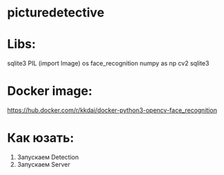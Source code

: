 # picturedetective
# Libs:
sqlite3
PIL (import Image)
os
face_recognition
numpy as np
cv2
sqlite3
# Docker image:
https://hub.docker.com/r/kkdai/docker-python3-opencv-face_recognition
# Как юзать:
1. Запускаем Detection
2. Запускаем Server

